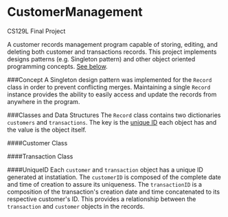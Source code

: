 # CustomerManagement
CS129L Final Project

A customer records management program capable of storing, editing, and deleting both customer and transactions records. This
project implements designs patterns (e.g. Singleton pattern) and other object oriented programming concepts. [See below](#concept).


###Concept
A Singleton design pattern was implemented for the `Record` class in order to prevent conflicting merges. Maintaining a single `Record`
instance provides the ability to easily access and update the records from anywhere in the program.

###Classes and Data Structures
The `Record` class contains two dictionaries `customers` and `transactions`. The key is the [unique ID](#uniqueid) each object has and
the value is the object itself.

####Customer Class


####Transaction Class


####UniqueID
Each `customer` and `transaction` object has a unique ID generated at instatiation. The `customerID` is composed of the complete date and
time of creation to assure its uniqueness. The `transactionID` is a composition of the transaction's creation date and time concatenated
to its respective customer's ID. This provides a relationship between the `transaction` and `customer` objects in the records.
